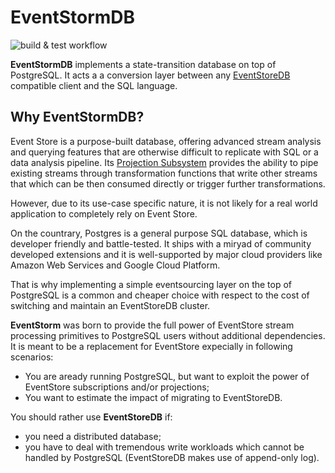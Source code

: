 # EventStormDB

![build & test workflow](https://github.com/ostafen/eventstorm/actions/workflows/build-test.yml/badge.svg)

**EventStormDB** implements a state-transition database on top of PostgreSQL. It acts a a conversion layer between any [EventStoreDB](https://www.eventstore.com) compatible client and the SQL language.

## Why EventStormDB?

Event Store is a purpose-built database, offering advanced stream analysis and querying features that are otherwise difficult to replicate with SQL or a data analysis pipeline. Its [Projection Subsystem](https://developers.eventstore.com/server/v5/projections.html#introduction-to-projections) provides the ability to pipe existing streams through transformation functions that write other streams that which can be then consumed directly or trigger further transformations.

However, due to its use-case specific nature, it is not likely for a real world application to completely rely on Event Store. 

On the countrary, Postgres is a general purpose SQL database, which is developer friendly and battle-tested.
It ships with a miryad of community developed extensions and it is well-supported by major cloud providers like Amazon Web Services and Google Cloud Platform.

That is why implementing a simple eventsourcing layer on the top of PostgreSQL is a common and cheaper choice with respect to the cost of switching and maintain an EventStoreDB cluster.

**EventStorm** was born to provide the full power of EventStore stream processing primitives to PostgreSQL users without additional dependencies.
It is meant to be a replacement for EventStore expecially in following scenarios:

- You are aready running PostgreSQL, but want to exploit the power of EventStore subscriptions and/or projections;
- You want to estimate the impact of migrating to EventStoreDB.

You should rather use **EventStoreDB** if:

- you need a distributed database;
- you have to deal with tremendous write workloads which cannot be handled by PostgreSQL (EventStoreDB makes use of append-only log).

 